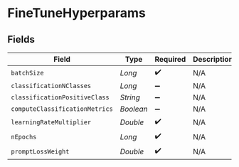 # FineTuneHyperparams


## Fields

| Field                          | Type                           | Required                       | Description                    |
| ------------------------------ | ------------------------------ | ------------------------------ | ------------------------------ |
| `batchSize`                    | *Long*                         | :heavy_check_mark:             | N/A                            |
| `classificationNClasses`       | *Long*                         | :heavy_minus_sign:             | N/A                            |
| `classificationPositiveClass`  | *String*                       | :heavy_minus_sign:             | N/A                            |
| `computeClassificationMetrics` | *Boolean*                      | :heavy_minus_sign:             | N/A                            |
| `learningRateMultiplier`       | *Double*                       | :heavy_check_mark:             | N/A                            |
| `nEpochs`                      | *Long*                         | :heavy_check_mark:             | N/A                            |
| `promptLossWeight`             | *Double*                       | :heavy_check_mark:             | N/A                            |
